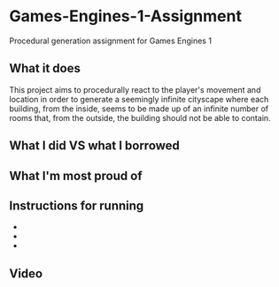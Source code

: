# Games-Engines-1-Assignment
Procedural generation assignment for Games Engines 1

## What it does
This project aims to procedurally react to the player's movement and location in order to generate a seemingly infinite cityscape where each building,
from the inside, seems to be made up of an infinite number of rooms that, from the outside, the building should not be able to contain.

## What I did VS what I borrowed

## What I'm most proud of

## Instructions for running
*
*
*

## Video